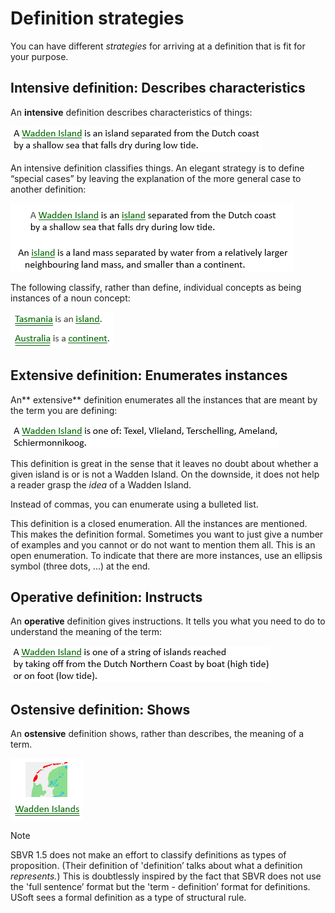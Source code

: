 # Definition strategies

You can have different *strategies* for arriving at a definition that is fit for your purpose.

## Intensive definition: Describes characteristics

An **intensive** definition describes characteristics of things:

![](./assets/3a098cba-3fa3-4572-8734-f02c21e149dd.png)

An intensive definition classifies things. An elegant strategy is to define “special cases” by leaving the explanation of the more general case to another definition:

![](./assets/9ca3169b-7ea9-489f-9de3-ab150bb1d738.png)

The following classify, rather than define, individual concepts as being instances of a noun concept:

![](./assets/37d64166-9d82-4338-b854-fb5e9cb49d39.png)

## Extensive definition: Enumerates instances

An** extensive** definition enumerates all the instances that are meant by the term you are defining:

![](./assets/a03c3792-a6e8-45d8-b436-45059aebef7e.png)

This definition is great in the sense that it leaves no doubt about whether a given island is or is not a Wadden Island. On the downside, it does not help a reader grasp the *idea* of a Wadden Island.

Instead of commas, you can enumerate using a bulleted list.

This definition is a closed enumeration. All the instances are mentioned. This makes the definition formal. Sometimes you want to just give a number of examples and you cannot or do not want to mention them all. This is an open enumeration. To indicate that there are more instances, use an ellipsis symbol (three dots, ...) at the end.

## Operative definition: Instructs

An **operative** definition gives instructions. It tells you what you need to do to understand the meaning of the term:

![](./assets/d43d5bef-ea3a-4b4d-aceb-fac0e1f381bb.png)

## Ostensive definition: Shows

An **ostensive** definition shows, rather than describes, the meaning of a term.

![](./assets/a6c966f0-3b77-4935-8248-303d73ce2409.png)

> [!NOTE]
> SBVR 1.5 does not make an effort to classify definitions as types of proposition. (Their definition of 'definition’ talks about what a definition *represents.*) This is doubtlessly inspired by the fact that SBVR does not use the 'full sentence’ format but the 'term - definition’ format for definitions. USoft sees a formal definition as a type of structural rule.